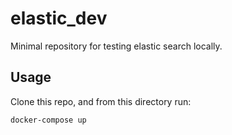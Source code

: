# elastic_dev

Minimal repository for testing elastic search locally.

## Usage

Clone this repo, and from this directory run:

```
docker-compose up
```
